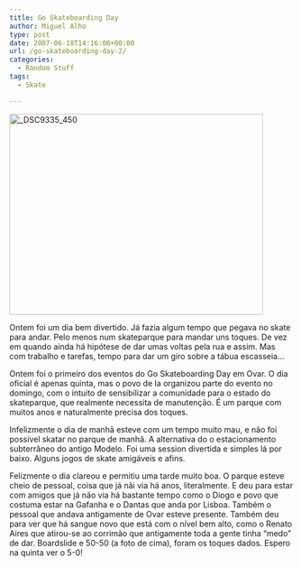 ```yaml
---
title: Go Skateboarding Day
author: Miguel Alho
type: post
date: 2007-06-18T14:16:00+00:00
url: /go-skateboarding-day-2/
categories:
  - Random Stuff
tags:
  - Skate

---
```

[<img src="http://farm2.static.flickr.com/1386/564595672_e7189043e9.jpg" width="450" height="356" alt="_DSC9335_450" />][1]

Ontem foi um dia bem divertido. Já fazia algum tempo que pegava no skate para andar. Pelo menos num skateparque para mandar uns toques. De vez em quando ainda há hipótese de dar umas voltas pela rua e assim. Mas com trabalho e tarefas, tempo para dar um giro sobre a tábua escasseia&#8230;

Ontem foi o primeiro dos eventos do Go Skateboarding Day em Ovar. O dia oficial é apenas quinta, mas o povo de la organizou parte do evento no domingo, com o intuito de sensibilizar a comunidade para o estado do skateparque, que realmente necessita de manutenção. É um parque com muitos anos e naturalmente precisa dos toques.

Infelizmente o dia de manhã esteve com um tempo muito mau, e não foi possível skatar no parque de manhã. A alternativa do o estacionamento subterrâneo do antigo Modelo. Foi uma session divertida e simples lá por baixo. Alguns jogos de skate amigáveis e afins.

Felizmente o dia clareou e permitiu uma tarde muito boa. O parque esteve cheio de pessoal, coisa que já nãi via há anos, literalmente. E deu para estar com amigos que já não via há bastante tempo como o Diogo e povo que costuma estar na Gafanha e o Dantas que anda por Lisboa. Também o pessoal que andava antigamente de Ovar esteve presente. Também deu para ver que há sangue novo que está com o nível bem alto, como o Renato Aires que atirou-se ao corrimão que antigamente toda a gente tinha &#8220;medo&#8221; de dar. Boardslide e 50-50 (a foto de cima), foram os toques dados. Espero na quinta ver o 5-0!

 [1]: http://www.flickr.com/photos/mytymyky/564595672/ "Photo Sharing"